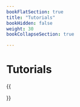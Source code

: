 ```yaml
---
bookFlatSection: true
title: "Tutorials"
bookHidden: false
weight: 30
bookCollapseSection: true

---
```


# Tutorials

<!--

{{< hint info >}}
__Tutorials still to be updated__

The content of some of the tutorials will still be updated for the Fall 2021 edition of the course.

{{< /hint >}}
-->

{{<section>}}

<!--
__draft__

2. Web scraping 101
  - Applications: spotifcharts.com (headless; download CSV), socialblade.com (selenium; simulated browser)

    - Understand the implications of using various user agents in request headers
    - Save content of HTTP request to a file, and explore content (and compare content to one that you see in a browser)
    - Learn about the structure of websites using Chrome's developer tools, and identify elements using "anchors" (e.g., CSS selectors, XPATHs)
    - Extract values (e.g., text, attributes) from web site elements as identified by their CSS selectors
    - Write extracted values to flat txt/csv files
    - Load IDs of seeds from external txt/csv files
    - Modularize code, by using functions and loops
    - Handle retrieval errors using try and except statements
    - Make use of timers to emulate user behavior (e.g., `time.sleep(1)`)

4. Web Scraping Advanced
  - Site interaction with Netflix.com (?) + scrolling

5. APIs Advanced
  - ??

6. Data packaging
  - Work out data publication workflow

<!--

## Principles/points of discussion

- Ideally, notebooks themselves present *usuable* marketing cases already
- Tutorials
  - ...
- cases and examples [Case ideas for marketers; extend, put student examples here?]
  - scrape prices
  - collect buienradar data
  - collect social media
  - collect reviews data
  - collect twitter data
  - deploy dashboard
  - automate emails
  - collect from Twitter
  - ...other examples?
  - "big picture" cases
- The tutorials should pick up some of the concepts from the workflow
- Challenge is to build both concepts and skills, and to learn about the basic concepts of scraping
-->
